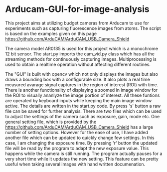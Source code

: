 # Arducam-GUI-for-image-analysis
This project aims at utilizing budget cameras from Arducam to use for experiments such as capturing fluorescence images from atoms.
The script is based on the examples given on this page https://github.com/ArduCAM/ArduCAM_USB_Camera_Shield

The camera model AR0135 is used for this project which is a monochrome 12 bit sensor.
The start.py imports the cam_vid.py class which has all the streaming methods for continuously capturing images. Multiprocessing is used to obtain a realtime operation without affecting different routines.

The "GUI" is built with opencv which not only displays the images but also draws a bounding box with a configurable size. It also plots a real time measured avarage signal captures in the region of interest (ROI) with time. There is another functionality of displaying a zoomed in image window for the ROI to visually ananlyze the image portion of interest. All these funtions are operated by keyboard inputs while keeping the main image window active. The details are written in the start.py code. By press 's' button a raw file can be saved for further analysis. There are two files which can be used to adjust the settings of the camera such as exposure, gain, mode etc. One general setting file, which is provided by the https://github.com/ArduCAM/ArduCAM_USB_Camera_Shield has a large number of setting options. However for the ease of use, I have added another file which can be updated to quickly change few settings. In this case, I am changing the exposure time. By pressing 'r' button the updated file will be read by the program to adapt the new exposure value. This happens while the camera is still running. The program actually pauses for a very short time while it updates the new setting. This feature can be pretty useful when taking several images with hand written documenation.
